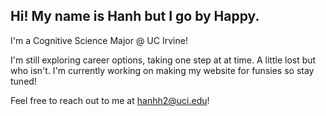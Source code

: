 <!-- ### Hi there 👋 -->

## Hi! My name is Hanh but I go by Happy.

I'm a Cognitive Science Major @ UC Irvine!  

I'm still exploring career options, taking one step at at time. A little lost but who isn't. I'm currently working on making my website for funsies so stay tuned! 

Feel free to reach out to me at hanhh2@uci.edu!

<!--
**han-happy/han-happy** is a ✨ _special_ ✨ repository because its `README.md` (this file) appears on your GitHub profile.

Here are some ideas to get you started:

- 🔭 I’m currently working on ...
- 🌱 I’m currently learning ...
- 👯 I’m looking to collaborate on ...
- 🤔 I’m looking for help with ...
- 💬 Ask me about ...
- 📫 How to reach me: ...
- 😄 Pronouns: ...
- ⚡ Fun fact: ...
-->
